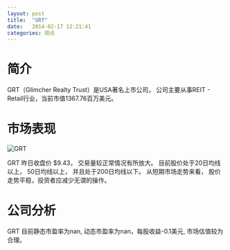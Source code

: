```yaml
---
layout: post
title:  "GRT"
date:   2014-02-17 12:21:41
categories: 观点
---
```


# 简介
GRT（Glimcher Realty Trust）是USA著名上市公司，
公司主要从事REIT - Retail行业，当前市值1367.76百万美元。

# 市场表现

![GRT](http://finviz.com/chart.ashx?t=GRT&ty=c&ta=1&p=d&s=l)

GRT 昨日收盘价 $9.43，
交易量较正常情况有所放大。
目前股价处于20日均线以上，
50日均线以上，
并且处于200日均线以下。
从短期市场走势来看，
股价走势平稳，投资者应减少无谓的操作。

# 公司分析
GRT 目前静态市盈率为nan, 动态市盈率为nan，每股收益-0.1美元,
市场估值较为合理。
